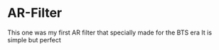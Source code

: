 # AR-Filter
This one was my first AR filter that specially made for the BTS era 
It is simple but perfect
